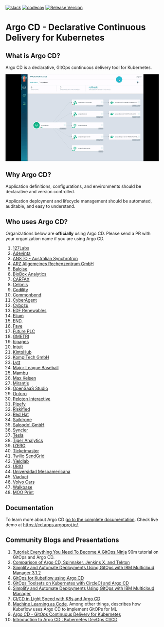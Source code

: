 [![slack](https://img.shields.io/badge/slack-argoproj-brightgreen.svg?logo=slack)](https://argoproj.github.io/community/join-slack)
[![codecov](https://codecov.io/gh/argoproj/argo-cd/branch/master/graph/badge.svg)](https://codecov.io/gh/argoproj/argo-cd)
[![Release Version](https://img.shields.io/github/v/release/argoproj/argo-cd?label=argo-cd)](https://github.com/argoproj/argo-cd/releases/latest)

# Argo CD - Declarative Continuous Delivery for Kubernetes

## What is Argo CD?

Argo CD is a declarative, GitOps continuous delivery tool for Kubernetes.

![Argo CD UI](docs/assets/argocd-ui.gif)

## Why Argo CD?

Application definitions, configurations, and environments should be declarative and version controlled.

Application deployment and lifecycle management should be automated, auditable, and easy to understand.


## Who uses Argo CD?

Organizations below are **officially** using Argo CD. Please send a PR with your organization name if you are using Argo CD.

1. [127Labs](https://127labs.com/)
1. [Adevinta](https://www.adevinta.com/)
1. [ANSTO - Australian Synchrotron](https://www.synchrotron.org.au/)
1. [ARZ Allgemeines Rechenzentrum GmbH ](https://www.arz.at/)
1. [Baloise](https://www.baloise.com)
1. [BioBox Analytics](https://biobox.io)
1. [CARFAX](https://www.carfax.com)
1. [Celonis](https://www.celonis.com/)
1. [Codility](https://www.codility.com/)
1. [Commonbond](https://commonbond.co/)
1. [CyberAgent](https://www.cyberagent.co.jp/en/)
1. [Cybozu](https://cybozu-global.com)
1. [EDF Renewables](https://www.edf-re.com/)
1. [Elium](https://www.elium.com)
1. [END.](https://www.endclothing.com/)
1. [Fave](https://myfave.com)
1. [Future PLC](https://www.futureplc.com/)
1. [GMETRI](https://gmetri.com/)
1. [hipages](https://hipages.com.au/)
1. [Intuit](https://www.intuit.com/)
1. [KintoHub](https://www.kintohub.com/)
1. [KompiTech GmbH](https://www.kompitech.com/)
1. [Lytt](https://www.lytt.co/)
1. [Major League Baseball](https://mlb.com)
1. [Mambu](https://www.mambu.com/)
1. [Max Kelsen](https://www.maxkelsen.com/)
1. [Mirantis](https://mirantis.com/)
1. [OpenSaaS Studio](https://opensaas.studio)
1. [Optoro](https://www.optoro.com/)
1. [Peloton Interactive](https://www.onepeloton.com/)
1. [Pipefy](https://www.pipefy.com/)
1. [Riskified](https://www.riskified.com/)
1. [Red Hat](https://www.redhat.com/)
1. [Saildrone](https://www.saildrone.com/)
1. [Saloodo! GmbH](https://www.saloodo.com)
1. [Syncier](https://syncier.com/)
1. [Tesla](https://tesla.com/)
1. [Tiger Analytics](https://www.tigeranalytics.com/)
1. [tZERO](https://www.tzero.com/)
1. [Ticketmaster](https://ticketmaster.com)
1. [Twilio SendGrid](https://sendgrid.com)
1. [Yieldlab](https://www.yieldlab.de/)
1. [UBIO](https://ub.io/)
1. [Universidad Mesoamericana](https://www.umes.edu.gt/)
1. [Viaduct](https://www.viaduct.ai/)
1. [Volvo Cars](https://www.volvocars.com/)
1. [Walkbase](https://www.walkbase.com/)
1. [MOO Print](https://www.moo.com/)

## Documentation

To learn more about Argo CD [go to the complete documentation](https://argoproj.github.io/argo-cd/).
Check live demo at https://cd.apps.argoproj.io/.

## Community Blogs and Presentations

1. [Tutorial: Everything You Need To Become A GitOps Ninja](https://www.youtube.com/watch?v=r50tRQjisxw) 90m tutorial on GitOps and Argo CD.
1. [Comparison of Argo CD, Spinnaker, Jenkins X, and Tekton](https://www.inovex.de/blog/spinnaker-vs-argo-cd-vs-tekton-vs-jenkins-x/)
1. [Simplify and Automate Deployments Using GitOps with IBM Multicloud Manager 3.1.2](https://medium.com/ibm-cloud/simplify-and-automate-deployments-using-gitops-with-ibm-multicloud-manager-3-1-2-4395af317359)
1. [GitOps for Kubeflow using Argo CD](https://www.kubeflow.org/docs/use-cases/gitops-for-kubeflow/)
1. [GitOps Toolsets on Kubernetes with CircleCI and Argo CD](https://www.digitalocean.com/community/tutorials/webinar-series-gitops-tool-sets-on-kubernetes-with-circleci-and-argo-cd)
1. [Simplify and Automate Deployments Using GitOps with IBM Multicloud Manager](https://www.ibm.com/blogs/bluemix/2019/02/simplify-and-automate-deployments-using-gitops-with-ibm-multicloud-manager-3-1-2/)
1. [CI/CD in Light Speed with K8s and Argo CD](https://www.youtube.com/watch?v=OdzH82VpMwI&feature=youtu.be)
1. [Machine Learning as Code](https://www.youtube.com/watch?v=VXrGp5er1ZE&t=0s&index=135&list=PLj6h78yzYM2PZf9eA7bhWnIh_mK1vyOfU). Among other things, describes how Kubeflow uses Argo CD to implement GitOPs for ML
1. [Argo CD - GitOps Continuous Delivery for Kubernetes](https://www.youtube.com/watch?v=aWDIQMbp1cc&feature=youtu.be&t=1m4s)
1. [Introduction to Argo CD : Kubernetes DevOps CI/CD](https://www.youtube.com/watch?v=2WSJF7d8dUg&feature=youtu.be)
